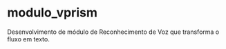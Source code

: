 # modulo_vprism
Desenvolvimento de módulo de Reconhecimento de Voz que transforma o fluxo em texto.
